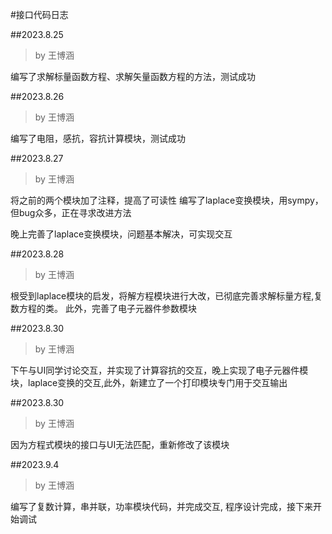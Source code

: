 #接口代码日志

##2023.8.25
> by 王博涵

编写了求解标量函数方程、求解矢量函数方程的方法，测试成功

##2023.8.26
> by 王博涵

编写了电阻，感抗，容抗计算模块，测试成功

##2023.8.27
> by 王博涵

将之前的两个模块加了注释，提高了可读性
编写了laplace变换模块，用sympy，但bug众多，正在寻求改进方法

晚上完善了laplace变换模块，问题基本解决，可实现交互

##2023.8.28
> by 王博涵

根受到laplace模块的启发，将解方程模块进行大改，已彻底完善求解标量方程,复数方程的类。
此外，完善了电子元器件参数模块

##2023.8.30
> by 王博涵

下午与UI同学讨论交互，并实现了计算容抗的交互，晚上实现了电子元器件模块，laplace变换的交互,此外，新建立了一个打印模块专门用于交互输出

##2023.8.30
> by 王博涵

因为方程式模块的接口与UI无法匹配，重新修改了该模块

##2023.9.4
> by 王博涵

编写了复数计算，串并联，功率模块代码，并完成交互, 程序设计完成，接下来开始调试